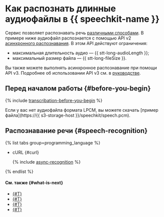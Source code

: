 # Как распознать длинные аудиофайлы в {{ speechkit-name }}

Сервис позволяет распознавать речь [различными способами](../stt/index.md#stt-ways). В примере ниже аудиофайл распознается с помощью API v2 [асинхронного распознавания](../stt/transcribation.md). В этом API действуют ограничения:

* максимальная длительность аудио — {{ stt-long-audioLength }};
* максимальный размер файла — {{ stt-long-fileSize }}.

Вы также можете выполнять асинхронное распознавание при помощи API v3. Подробнее об использовании API v3 см. в [руководстве](../stt/api/transcribation-api-v3.md).

## Перед началом работы {#before-you-begin}

{% include [transcribation-before-you-begin](../../_includes/speechkit/transcribation-before-you-begin.md) %}

Если у вас нет аудиофайла формата LPCM, вы можете скачать [пример файла](https://{{ s3-storage-host }}/speechkit/speech.pcm).

## Распознавание речи {#speech-recognition}

{% list tabs group=programming_language %}

- cURL {#curl}

   {% include [async-recognition](../../_includes/speechkit/async-recognition.md) %}

{% endlist %}

#### См. также {#what-is-next}

* [{#T}](../stt/index.md)
* [{#T}](../stt/api/transcribation-api.md)
* [{#T}](../concepts/auth.md)
* [{#T}](../stt/api/transcribation-ogg.md)

